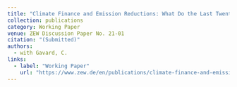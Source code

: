 ```yaml
---
title: "Climate Finance and Emission Reductions: What Do the Last Twenty Years Tell Us?"
collection: publications
category: Working Paper
venue: ZEW Discussion Paper No. 21-01
citation: "(Submitted)"
authors:
  - with Gavard, C.
links:
  - label: "Working Paper"
    url: "https://www.zew.de/en/publications/climate-finance-and-emission-reductions-what-do-the-last-twenty-years-tell-us"
---
```



